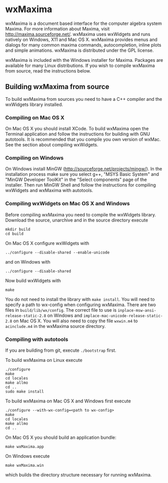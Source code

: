 wxMaxima
========

wxMaxima is a document based interface for the computer algebra system Maxima.
For more information about Maxima, visit http://maxima.sourceforge.net/.
wxMaxima uses wxWidgets and runs natively on Windows, X11 and Mac OS X.
wxMaxima provides menus and dialogs for many common maxima commands,
autocompletion, inline plots and simple animations. wxMaxima is distributed
under the GPL license.

wxMaxima is included with the Windows installer for Maxima. Packages are
available for many Linux distributions. If you wish to compile wxMaxima from
source, read the instructions below.


Building wxMaxima from source
-----------------------------

To build wxMaxima from sources you need to have a C++ compiler and the
wxWidgets library installed.


### Compiling on Mac OS X

On Mac OS X you should install XCode. To build wxMaxima open the Terminal
application and follow the instructions for building with GNU autotools.
It is recommended that you compile you own version of wxMac. See the section
about compiling wxWidgets.


### Compiling on Windows

On Windows install MinGW (http://sourceforge.net/projects/mingw/). In the
installation process make sure you select g++, "MSYS Basic System" and
"MinGW Developer ToolKit" in the "Select components" page of the installer.
Then run MinGW Shell and follow the instructions for compiling wxWidgets and
wxMaxima with autotools.


### Compiling wxWidgets on Mac OS X and Windows

Before compiling wxMaxima you need to compile the wxWidgets library. Download
the source, unarchive and in the source directory execute

    mkdir build
    cd build

On Mac OS X configure wxWidgets with

    ../configure --disable-shared --enable-unicode

and on Windows with

    ../configure --disable-shared

Now build wxWidgets with

    make

You do not need to install the library with `make install`. You will need to
specify a path to wx-config when configuring wxMaxima. There are two files in
`build/lib/wx/config`. The correct file to use is
`inplace-msw-ansi-release-static-2.8` on Windows and
`implace-mac-unicode-release-static-2.8` on Mac OS X. You will also need to copy
the file `wxwin.m4` to `acinclude.m4` in the wxMaxima source directory.


### Compiling with autotools

If you are building from git, execute `./bootstrap` first.

To build wxMaxima on Linux execute

    ./configure
    make
    cd locales
    make allmo
    cd ..
    sudo make install

To build wxMaxima on Mac OS X and Windows first execute

    ./configure --with-wx-config=<path to wx-config>
    make
    cd locales
    make allmo
    cd ..

On Mac OS X you should build an application bundle:

    make wxMaxima.app

On Windows execute

    make wxMaxima.win

which builds the directory structure necessary for running wxMaxima.
